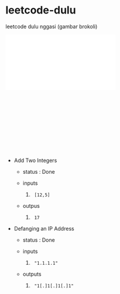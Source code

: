 # leetcode-dulu
leetcode dulu nggasi (gambar brokoli)

![pdf](./amazon-leetcode-interview.pdf "desc")

<embed src="">

- Add Two Integers 
    - status : Done
    - inputs

        1. ```
            [12,5]
            ```
    - outpus
        1. ```
            17
            ```
    
- Defanging an IP Address
    - status : Done
    - inputs
        
        1. ```
            "1.1.1.1"
           ```

    - outputs
        1. ```
            "1[.]1[.]1[.]1"
           ```